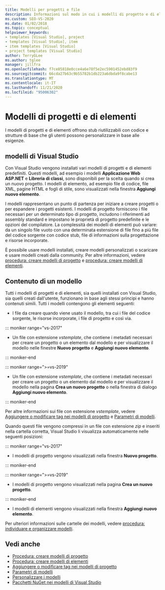 ```yaml
---
title: Modelli per progetti e file
description: Informazioni sul modo in cui i modelli di progetto e di elemento forniscono stub riutilizzabili che forniscono agli utenti un codice e una struttura di base.
ms.custom: SEO-VS-2020
ms.date: 01/02/2018
ms.topic: conceptual
helpviewer_keywords:
- templates [Visual Studio], project
- templates [Visual Studio], item
- item templates [Visual Studio]
- project templates [Visual Studio]
author: TerryGLee
ms.author: tglee
manager: jillfra
ms.openlocfilehash: f7ce85818e0cce4a6e78f5e2ec5901452ebd83f9
ms.sourcegitcommit: 66cda27b63c9b55782b1db223a6dbda9f8cabe13
ms.translationtype: MT
ms.contentlocale: it-IT
ms.lasthandoff: 11/21/2020
ms.locfileid: "95006302"
---
```

# <a name="project-and-item-templates"></a>Modelli di progetti e di elementi

I modelli di progetti e di elementi offrono stub riutilizzabili con codice e strutture di base che gli utenti possono personalizzare in base alle esigenze.

## <a name="visual-studio-templates"></a>modelli di Visual Studio

Con Visual Studio vengono installati vari modelli di progetti e di elementi predefiniti. Questi modelli, ad esempio i modelli **Applicazione Web ASP.NET** e **Libreria di classi**, sono disponibili per la scelta quando si crea un nuovo progetto. I modelli di elemento, ad esempio file di codice, file XML, pagine HTML e fogli di stile, sono visualizzati nella finestra **Aggiungi nuovo elemento**.

I modelli rappresentano un punto di partenza per iniziare a creare progetti o per espandere i progetti esistenti. I modelli di progetto forniscono i file necessari per un determinato tipo di progetto, includono i riferimenti ad assembly standard e impostano le proprietà di progetto predefinite e le opzioni del compilatore. La complessità dei modelli di elementi può variare: da un singolo file vuoto con una determinata estensione di file fino a più file del codice sorgente con codice stub, file di informazioni sulla progettazione e risorse incorporate.

È possibile usare modelli installati, creare modelli personalizzati o scaricare e usare modelli creati dalla community. Per altre informazioni, vedere [procedura: creare modelli di progetto](../ide/how-to-create-project-templates.md) e [procedura: creare modelli di elementi](../ide/how-to-create-item-templates.md).

## <a name="contents-of-a-template"></a>Contenuto di un modello

Tutti i modelli di progetti e di elementi, sia quelli installati con Visual Studio, sia quelli creati dall'utente, funzionano in base agli stessi principi e hanno contenuti simili. Tutti i modelli contengono gli elementi seguenti:

- I file da creare quando viene usato il modello, tra cui i file del codice sorgente, le risorse incorporate, i file di progetto e così via.

::: moniker range="vs-2017"

- Un file con estensione *vstemplate*, che contiene i metadati necessari per creare un progetto o un elemento dal modello e per visualizzare il modello nelle finestre **Nuovo progetto** e **Aggiungi nuovo elemento**.

::: moniker-end

::: moniker range=">=vs-2019"

- Un file con estensione *vstemplate*, che contiene i metadati necessari per creare un progetto o un elemento dal modello e per visualizzare il modello nella pagina **Crea un nuovo progetto** o nella finestra di dialogo **Aggiungi nuovo elemento**.

::: moniker-end

   Per altre informazioni sui file con estensione *vstemplate*, vedere [Aggiungere o modificare tag nei modelli di progetto](template-tags.md) e [Parametri di modelli](../ide/template-parameters.md).

Quando questi file vengono compressi in un file con estensione *zip* e inseriti nella cartella corretta, Visual Studio li visualizza automaticamente nelle seguenti posizioni:

::: moniker range="vs-2017"

- I modelli di progetto vengono visualizzati nella finestra **Nuovo progetto**.

::: moniker-end

::: moniker range=">=vs-2019"

- I modelli di progetto vengono visualizzati nella pagina **Crea un nuovo progetto**.

::: moniker-end

- I modelli di elementi vengono visualizzati nella finestra **Aggiungi nuovo elemento**.

Per ulteriori informazioni sulle cartelle dei modelli, vedere [procedura: individuare e organizzare modelli](../ide/how-to-locate-and-organize-project-and-item-templates.md).

## <a name="see-also"></a>Vedi anche

- [Procedura: creare modelli di progetto](../ide/how-to-create-project-templates.md)
- [Procedura: creare modelli di elementi](../ide/how-to-create-item-templates.md)
- [Aggiungere o modificare tag nei modelli di progetto](template-tags.md)
- [Parametri di modelli](../ide/template-parameters.md)
- [Personalizzare i modelli](../ide/customizing-project-and-item-templates.md)
- [Pacchetti NuGet nei modelli di Visual Studio](/nuget/visual-studio-extensibility/visual-studio-templates)
